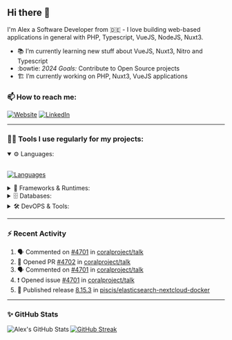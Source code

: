 ## Hi there :wave:

I'm Alex a Software Developer from 🇩🇪 - I love building web-based applications in general with PHP, Typescript, VueJS, NodeJS, Nuxt3.

- :books: I’m currently learning new stuff about VueJS, Nuxt3, Nitro and Typescript
- :bowtie: *2024 Goals:* Contribute to Open Source projects
- :building_construction: I’m currently working on PHP, Nuxt3, VueJS applications

### 📫 How to reach me:

[![Website](https://img.shields.io/website?label=piscis.io&style=for-the-badge&url=https%3A%2F%2Fpiscis.io)](https://piscis.io)
[![LinkedIn](https://img.shields.io/badge/LinkedIn-0077B5?style=for-the-badge&logo=linkedin&logoColor=white)](https://linkedin.com/in/alexanderpirsig)

---
### 👨‍💻 Tools I use regularly for my projects:

<details open>
<summary>⚙️ Languages:</summary>
<br>

[![Languages](https://skillicons.dev/icons?i=php,js,ts,sass,css,workers&perline=6)](https://github.com/piscis/)
</details>

<details>
<summary>🤖 Frameworks & Runtimes:</summary>
<br>

[![Frameworks & Runtimes](https://skillicons.dev/icons?i=wordpress,vue,nestjs,nuxtjs,vite,prisma,nodejs,react&perline=6)](https://github.com/piscis/)
</details>


<details>
<summary>🗄️ Databases:</summary>
<br>

[![Databases](https://skillicons.dev/icons?i=mysql,mongodb,redis&perline=6)](https://github.com/piscis/)
</details>

<details>
<summary>🛠️ DevOPS & Tools:</summary>
<br>

[![DevOPS & Tools](https://skillicons.dev/icons?i=bash,docker,git,gitlab,github,cloudflare,vscode&perline=6)](https://github.com/piscis/)
</details>

----

### :zap: Recent Activity

<!--START_SECTION:activity-->
1. 🗣 Commented on [#4701](https://github.com/coralproject/talk/issues/4701#issuecomment-2501391274) in [coralproject/talk](https://github.com/coralproject/talk)
2. 💪 Opened PR [#4702](https://github.com/coralproject/talk/pull/4702) in [coralproject/talk](https://github.com/coralproject/talk)
3. 🗣 Commented on [#4701](https://github.com/coralproject/talk/issues/4701#issuecomment-2495633071) in [coralproject/talk](https://github.com/coralproject/talk)
4. ❗ Opened issue [#4701](https://github.com/coralproject/talk/issues/4701) in [coralproject/talk](https://github.com/coralproject/talk)
5. 🚀 Published release [8.15.3](https://github.com/piscis/elasticsearch-nextcloud-docker/releases/tag/8.15.3) in [piscis/elasticsearch-nextcloud-docker](https://github.com/piscis/elasticsearch-nextcloud-docker)
<!--END_SECTION:activity-->

----

### ✨ GitHub Stats
  <img align="left" alt="Alex's GitHub Stats" src="https://github-readme-stats.piscis.io/?username=piscis&show_icons=true&hide_border=true&count_private=true&show_icons=true" />

[![GitHub Streak](https://github-readme-streak-stats.piscis.io/?user=piscis&theme=light&card_width=380)](https://github.com/piscis)

[website]: https://piscis.io
[twitter]: https://twitter.com/piscis168
[linkedin]: https://linkedin.com/in/alexanderpirsig
